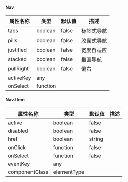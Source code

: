 #### Nav

属性名称      | 类型       | 默认值   | 描述
--------- | -------- | ----- | -----
tabs      | boolean  | false | 标签式导航
pills     | boolean  | false | 胶囊式导航
justified | boolean  | false | 宽度自适应
stacked   | boolean  | false | 垂直导航
pullRight | boolean  | false | 偏右
activeKey | any      |       |
onSelect  | function |       |

#### Nav.Item

属性名称           | 类型          | 默认值    | 描述
-------------- | ----------- | ------ | --
active         | boolean     | false  |
disabled       | boolean     | false  |
href           | boolean     | string |
onClick        | function    | false  |
onSelect       | function    | false  |
eventKey       | any         |        |
componentClass | elementType |
